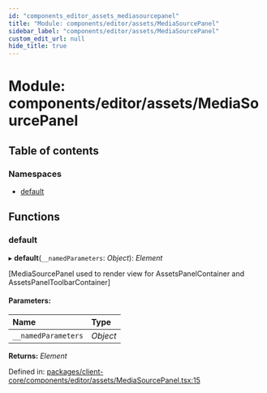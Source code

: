 ```yaml
---
id: "components_editor_assets_mediasourcepanel"
title: "Module: components/editor/assets/MediaSourcePanel"
sidebar_label: "components/editor/assets/MediaSourcePanel"
custom_edit_url: null
hide_title: true
---
```


# Module: components/editor/assets/MediaSourcePanel

## Table of contents

### Namespaces

- [default](components_editor_assets_mediasourcepanel.default.md)

## Functions

### default

▸ **default**(`__namedParameters`: *Object*): *Element*

[MediaSourcePanel used to render view for AssetsPanelContainer and AssetsPanelToolbarContainer]

#### Parameters:

Name | Type |
:------ | :------ |
`__namedParameters` | *Object* |

**Returns:** *Element*

Defined in: [packages/client-core/components/editor/assets/MediaSourcePanel.tsx:15](https://github.com/xr3ngine/xr3ngine/blob/56376a778/packages/client-core/components/editor/assets/MediaSourcePanel.tsx#L15)
